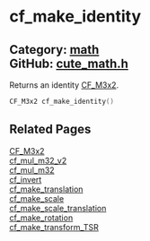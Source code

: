 [//]: # (This file is automatically generated by Cute Framework's docs parser.)
[//]: # (Do not edit this file by hand!)
[//]: # (See: https://github.com/RandyGaul/cute_framework/blob/master/samples/docs_parser.cpp)
[](../header.md ':include')

# cf_make_identity

Category: [math](/api_reference?id=math)  
GitHub: [cute_math.h](https://github.com/RandyGaul/cute_framework/blob/master/include/cute_math.h)  
---

Returns an identity [CF_M3x2](/math/cf_m3x2.md).

```cpp
CF_M3x2 cf_make_identity()
```

## Related Pages

[CF_M3x2](/math/cf_m3x2.md)  
[cf_mul_m32_v2](/math/cf_mul_m32_v2.md)  
[cf_mul_m32](/math/cf_mul_m32.md)  
[cf_invert](/math/cf_invert.md)  
[cf_make_translation](/math/cf_make_translation.md)  
[cf_make_scale](/math/cf_make_scale.md)  
[cf_make_scale_translation](/math/cf_make_scale_translation.md)  
[cf_make_rotation](/math/cf_make_rotation.md)  
[cf_make_transform_TSR](/math/cf_make_transform_tsr.md)  
